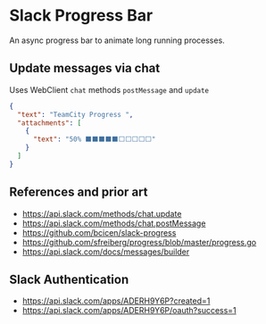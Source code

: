 # Slack Progress Bar

An async progress bar to animate long running processes.

## Update messages via chat

Uses WebClient `chat` methods `postMessage` and `update`

```json
{
  "text": "TeamCity Progress ",
  "attachments": [
    {
      "text": "50% ⬛⬛⬛⬛⬛⬜⬜⬜⬜⬜"
    }
  ]
}
```

## References and prior art

- https://api.slack.com/methods/chat.update
- https://api.slack.com/methods/chat.postMessage
- https://github.com/bcicen/slack-progress
- https://github.com/sfreiberg/progress/blob/master/progress.go
- https://api.slack.com/docs/messages/builder

## Slack Authentication

- https://api.slack.com/apps/ADERH9Y6P?created=1
- https://api.slack.com/apps/ADERH9Y6P/oauth?success=1
